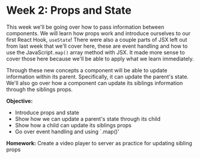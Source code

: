 # Week 2: Props and State

This week we'll be going over how to pass information between components. We will learn how props work and introduce ourselves to our first React Hook, `useState`! There were also a couple parts of JSX left out from last week that we'll cover here, these are event handling and how to use the JavaScript`.map()` array method with JSX. It made more sense to cover those here because we'll be able to apply what we learn immediately.

Through these new concepts a component will be able to update information within its parent. Specifically, it can update the parent's state. We'll also go over how a component can update its siblings information through the siblings props.

**Objective:**
- Introduce props and state
- Show how we can update a parent's state through its child
- Show how a child can update its siblings props
- Go over event handling and using `.map()'

**Homework:**
Create a video player to server as practice for updating sibling props
